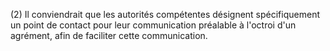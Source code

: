 (2) Il conviendrait que les autorités compétentes désignent spécifiquement un point de contact pour leur communication préalable à l'octroi d'un agrément, afin de faciliter cette communication.